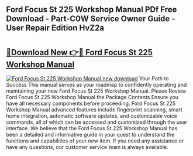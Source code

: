 ## Ford Focus St 225 Workshop Manual PDf Free Download - Part-C0W Service Owner Guide - User Repair Edition HvZ2a

# <h2><a href="http://cf20909.oget.top/?id=Ford+Focus+St+225+Workshop+Manual">🔗Download New 👉🔴 Ford Focus St 225 Workshop Manual</a></h2>

[![Ford Focus St 225 Workshop Manual new download](https://i.imgur.com/5g1atiW.png)](http://cf20909.oget.top/?id=Ford+Focus+St+225+Workshop+Manual)
Your Path to Success This manual serves as your roadmap to confidently operating and maintaining your new Ford Focus St 225 Workshop Manual. Please Review Ford Focus St 225 Workshop Manual the Package Contents Ensure you have all necessary components before proceeding. Ford Focus St 225 Workshop Manual advanced features include fingerprint scanning, smart home integration, automatic software updates, and customizable voice commands, all of which can be accessed and customized through the user interface. We believe that the Ford Focus St 225 Workshop Manual has been a detailed and informative guide in your quest to understand the functions and capabilities of your new item. If you need any assistance or have any questions, our customer service team is always available.
